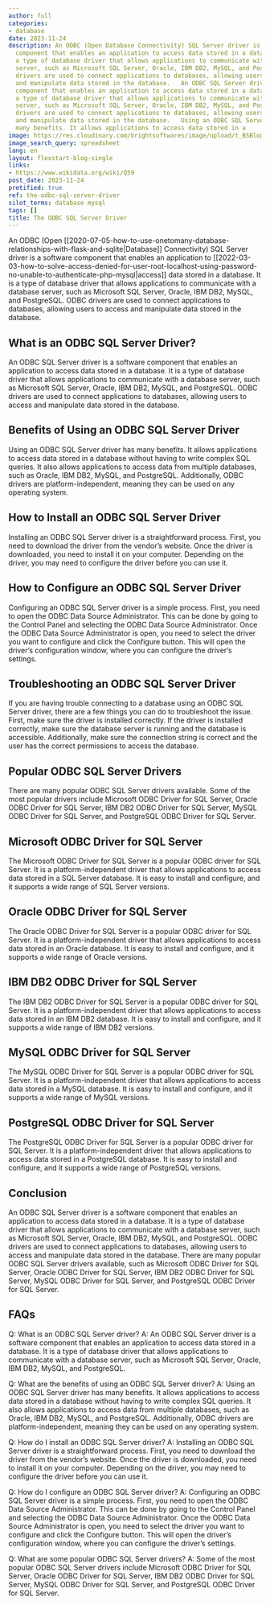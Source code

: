 ```yaml
---
author: full
categories:
- database
date: 2023-11-24
description: An ODBC (Open Database Connectivity) SQL Server driver is a software
  component that enables an application to access data stored in a database. It is
  a type of database driver that allows applications to communicate with a database
  server, such as Microsoft SQL Server, Oracle, IBM DB2, MySQL, and PostgreSQL. ODBC
  drivers are used to connect applications to databases, allowing users to access
  and manipulate data stored in the database.   An ODBC SQL Server driver is a software
  component that enables an application to access data stored in a database. It is
  a type of database driver that allows applications to communicate with a database
  server, such as Microsoft SQL Server, Oracle, IBM DB2, MySQL, and PostgreSQL. ODBC
  drivers are used to connect applications to databases, allowing users to access
  and manipulate data stored in the database.   Using an ODBC SQL Server driver has
  many benefits. It allows applications to access data stored in a
image: https://res.cloudinary.com/brightsoftwares/image/upload/t_BSBlogImage/v1/brightsoftwares.com.blog/JKUTrJ4vK00
image_search_query: spreadsheet
lang: en
layout: flexstart-blog-single
links:
- https://www.wikidata.org/wiki/Q59
post_date: 2023-11-24
pretified: true
ref: the-odbc-sql-server-driver
silot_terms: database mysql
tags: []
title: The ODBC SQL Server Driver
---
```


An ODBC (Open [[2020-07-05-how-to-use-onetomany-database-relationships-with-flask-and-sqlite|Database]] Connectivity) SQL Server driver is a software component that enables an application to [[2022-03-03-how-to-solve-access-denied-for-user-root-localhost-using-password-no-unable-to-authenticate-php-mysql|access]] data stored in a database. It is a type of database driver that allows applications to communicate with a database server, such as Microsoft SQL Server, Oracle, IBM DB2, MySQL, and PostgreSQL. ODBC drivers are used to connect applications to databases, allowing users to access and manipulate data stored in the database. 

## What is an ODBC SQL Server Driver? 

An ODBC SQL Server driver is a software component that enables an application to access data stored in a database. It is a type of database driver that allows applications to communicate with a database server, such as Microsoft SQL Server, Oracle, IBM DB2, MySQL, and PostgreSQL. ODBC drivers are used to connect applications to databases, allowing users to access and manipulate data stored in the database. 

## Benefits of Using an ODBC SQL Server Driver 

Using an ODBC SQL Server driver has many benefits. It allows applications to access data stored in a database without having to write complex SQL queries. It also allows applications to access data from multiple databases, such as Oracle, IBM DB2, MySQL, and PostgreSQL. Additionally, ODBC drivers are platform-independent, meaning they can be used on any operating system. 

## How to Install an ODBC SQL Server Driver 

Installing an ODBC SQL Server driver is a straightforward process. First, you need to download the driver from the vendor’s website. Once the driver is downloaded, you need to install it on your computer. Depending on the driver, you may need to configure the driver before you can use it. 

## How to Configure an ODBC SQL Server Driver 

Configuring an ODBC SQL Server driver is a simple process. First, you need to open the ODBC Data Source Administrator. This can be done by going to the Control Panel and selecting the ODBC Data Source Administrator. Once the ODBC Data Source Administrator is open, you need to select the driver you want to configure and click the Configure button. This will open the driver’s configuration window, where you can configure the driver’s settings. 

## Troubleshooting an ODBC SQL Server Driver 

If you are having trouble connecting to a database using an ODBC SQL Server driver, there are a few things you can do to troubleshoot the issue. First, make sure the driver is installed correctly. If the driver is installed correctly, make sure the database server is running and the database is accessible. Additionally, make sure the connection string is correct and the user has the correct permissions to access the database. 

## Popular ODBC SQL Server Drivers 

There are many popular ODBC SQL Server drivers available. Some of the most popular drivers include Microsoft ODBC Driver for SQL Server, Oracle ODBC Driver for SQL Server, IBM DB2 ODBC Driver for SQL Server, MySQL ODBC Driver for SQL Server, and PostgreSQL ODBC Driver for SQL Server. 

## Microsoft ODBC Driver for SQL Server 

The Microsoft ODBC Driver for SQL Server is a popular ODBC driver for SQL Server. It is a platform-independent driver that allows applications to access data stored in a SQL Server database. It is easy to install and configure, and it supports a wide range of SQL Server versions. 

## Oracle ODBC Driver for SQL Server 

The Oracle ODBC Driver for SQL Server is a popular ODBC driver for SQL Server. It is a platform-independent driver that allows applications to access data stored in an Oracle database. It is easy to install and configure, and it supports a wide range of Oracle versions. 

## IBM DB2 ODBC Driver for SQL Server 

The IBM DB2 ODBC Driver for SQL Server is a popular ODBC driver for SQL Server. It is a platform-independent driver that allows applications to access data stored in an IBM DB2 database. It is easy to install and configure, and it supports a wide range of IBM DB2 versions. 

## MySQL ODBC Driver for SQL Server 

The MySQL ODBC Driver for SQL Server is a popular ODBC driver for SQL Server. It is a platform-independent driver that allows applications to access data stored in a MySQL database. It is easy to install and configure, and it supports a wide range of MySQL versions. 

## PostgreSQL ODBC Driver for SQL Server 

The PostgreSQL ODBC Driver for SQL Server is a popular ODBC driver for SQL Server. It is a platform-independent driver that allows applications to access data stored in a PostgreSQL database. It is easy to install and configure, and it supports a wide range of PostgreSQL versions. 

## Conclusion 

An ODBC SQL Server driver is a software component that enables an application to access data stored in a database. It is a type of database driver that allows applications to communicate with a database server, such as Microsoft SQL Server, Oracle, IBM DB2, MySQL, and PostgreSQL. ODBC drivers are used to connect applications to databases, allowing users to access and manipulate data stored in the database. There are many popular ODBC SQL Server drivers available, such as Microsoft ODBC Driver for SQL Server, Oracle ODBC Driver for SQL Server, IBM DB2 ODBC Driver for SQL Server, MySQL ODBC Driver for SQL Server, and PostgreSQL ODBC Driver for SQL Server. 

## FAQs 

Q: What is an ODBC SQL Server driver? 
A: An ODBC SQL Server driver is a software component that enables an application to access data stored in a database. It is a type of database driver that allows applications to communicate with a database server, such as Microsoft SQL Server, Oracle, IBM DB2, MySQL, and PostgreSQL. 

Q: What are the benefits of using an ODBC SQL Server driver? 
A: Using an ODBC SQL Server driver has many benefits. It allows applications to access data stored in a database without having to write complex SQL queries. It also allows applications to access data from multiple databases, such as Oracle, IBM DB2, MySQL, and PostgreSQL. Additionally, ODBC drivers are platform-independent, meaning they can be used on any operating system. 

Q: How do I install an ODBC SQL Server driver? 
A: Installing an ODBC SQL Server driver is a straightforward process. First, you need to download the driver from the vendor’s website. Once the driver is downloaded, you need to install it on your computer. Depending on the driver, you may need to configure the driver before you can use it. 

Q: How do I configure an ODBC SQL Server driver? 
A: Configuring an ODBC SQL Server driver is a simple process. First, you need to open the ODBC Data Source Administrator. This can be done by going to the Control Panel and selecting the ODBC Data Source Administrator. Once the ODBC Data Source Administrator is open, you need to select the driver you want to configure and click the Configure button. This will open the driver’s configuration window, where you can configure the driver’s settings. 

Q: What are some popular ODBC SQL Server drivers? 
A: Some of the most popular ODBC SQL Server drivers include Microsoft ODBC Driver for SQL Server, Oracle ODBC Driver for SQL Server, IBM DB2 ODBC Driver for SQL Server, MySQL ODBC Driver for SQL Server, and PostgreSQL ODBC Driver for SQL Server.